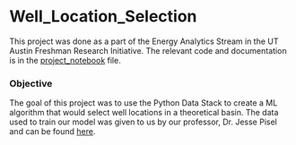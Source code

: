 # Well_Location_Selection
This project was done as a part of the Energy Analytics Stream in the UT Austin Freshman Research Initiative. The relevant code and documentation is in the [project_notebook](https://github.com/kmkhami/Well_Location_Selection/blob/main/project_notebook.ipynb) file. 
### Objective 
The goal of this project was to use the Python Data Stack to create a ML algorithm that would select well locations in a theoretical basin. The data used to train our model was given to us by our professor, Dr. Jesse Pisel and can be found [here](https://github.com/kmkhami/Well_Location_Selection/tree/main/well%20productions). 
